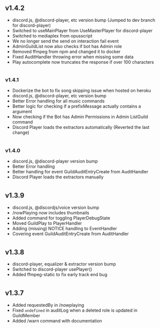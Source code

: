 ## v1.4.2

- discord.js, @discord-player, etc version bump (Jumped to dev branch for discord-player)
- Switched to useMainPlayer from UseMasterPlayer for discord-player
- Switched to mediaplex from opusscript
- We no longer send the send on interaction fail event
- AdminGuildList now also checks if bot has Admin role
- Removed ffmpeg from npm and changed it to docker
- Fixed AuditHandler throwing error when missing some data
- Play autocomplete now truncates the response if over 100 characters

#

### v1.4.1

- Dockerize the bot to fix song skipping issue when hosted on heroku
- discord.js, @discord-player, etc version bump
- Better Error handling for all music commands
- Better logic for checking if a prefixMessage actually contains a argument
- Now checking if the Bot has Admin Permissions in Admin ListGuild command
- Discord Player loads the extractors automatically (Reverted the last change)

#

### v1.4.0

- discord.js, @discord-player version bump
- Better Error handling
- Better handling for event GuildAuditEntryCreate from AuditHandler
- Discord Player loads the extractors manually

#

## v1.3.9

- discord.js, @discordjs/voice version bump
- /nowPlaying now includes thumbnails
- Added command for toggling PlayerDebugState
- Moved GuildPlay to PlayerHandler
- Adding (missing) NOTICE handling to EventHandler
- Covering event GuildAuditEntryCreate from AuditHandler

#

## v1.3.8

- discord-player, equalizer & extractor version bump
- Switched to discord-player usePlayer()
- Added ffmpeg-static to fix early track end bug

#

## v1.3.7

- Added requestedBy in /nowplaying
- Fixed `undefined` in auditLog when a deleted role is updated in GuildMember
- Added /warn command with documentation

#
